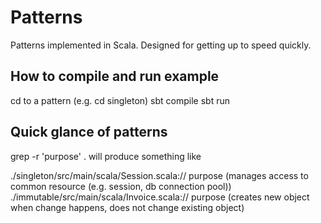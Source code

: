 # Patterns
Patterns implemented in Scala. Designed for getting up to speed quickly.

## How to compile and run example
cd to a pattern (e.g. cd singleton)
sbt compile
sbt run

## Quick glance of patterns
grep -r 'purpose' . will produce something like

./singleton/src/main/scala/Session.scala:// purpose (manages access to common resource (e.g. session, db connection pool))
./immutable/src/main/scala/Invoice.scala:// purpose (creates new object when change happens, does not change existing object)